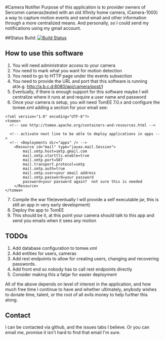 #Camera Notifier
Purpose of this application is to provider owners of Sercomm cameras(tested with an old Xfinity home camera, iCamera-1000) a way to capture motion events and send email and other information through a more centralized means.  And personally, so I could send my notifications using my gmail account.

##Status
Build: [![Build Status](https://travis-ci.org/djr4488/camera-notifier.svg?branch=master)](https://travis-ci.org/djr4488/camera-notifier)

## How to use this software
1. You will need administrator access to your camera
2. You need to mark what you want for motion detection
3. You need to go to HTTP page under the events subsection
4. You need to provide the URL and port that this software is running at(e.g. http://a.b.c.d:8080/api/camera/post/<your camera name no spaces>)
5. Eventually, if there is enough support for this software maybe I will centralize where it runs at and require a user name and password
6. Once your camera is setup, you will need TomEE 7.0.x and configure the tomee.xml adding a <Resource> section for your email see:
```
<?xml version="1.0" encoding="UTF-8"?>
<tomee>
  <!-- see http://tomee.apache.org/containers-and-resources.html -->

  <!-- activate next line to be able to deploy applications in apps -->
  <!-- <Deployments dir="apps" /> -->
  	<Resource id="mail" type="javax.mail.Session">
   		mail.smtp.host=smtp.gmail.com
   		mail.smtp.starttls.enable=true
   		mail.smtp.port=587
   		mail.transport.protocol=smtp
   		mail.smtp.auth=true
   		mail.smtp.user=your email address
   		mail.smtp.password=your password
   		password=your password again?  not sure this is needed
	</Resource>
</tomee>
```
7. Compile the war file(eventually I will provide a self executable jar, this is still an app in very early development)
8. Deploy the app to TomEE
9. This should be it, at this point your camera should talk to this app and send you emails when it sees any motion

## TODOs
1. Add database configuration to tomee.xml
2. Add entities for users, cameras
3. Add rest endpoints to allow for creating users, changing and recovering passwords.
4. Add front end so nobody has to call rest endpoints directly
5. Consider making this a fatjar for easier deployment

All of the above depends on level of interest in the application, and how much free time I continue to have and whether ultimately, anybody wishes to donate time, talent, or the root of all evils money to help further this along.

## Contact
I can be contacted via github, and the issues tabs I believe.  Or you can email me, promise it isn't hard to find that email I'm sure.
